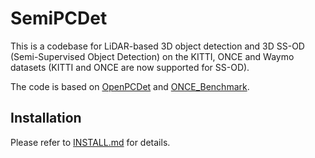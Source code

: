 # SemiPCDet

This is a codebase for LiDAR-based 3D object detection and 3D SS-OD (Semi-Supervised Object Detection) on the KITTI, ONCE and Waymo datasets (KITTI and ONCE are now supported for SS-OD).

The code is based on [OpenPCDet](https://github.com/open-mmlab/OpenPCDet) and [ONCE_Benchmark](https://github.com/JiagengMao/ONCE_Benchmark).


## Installation
Please refer to [INSTALL.md](docs/INSTALL.md) for details.
